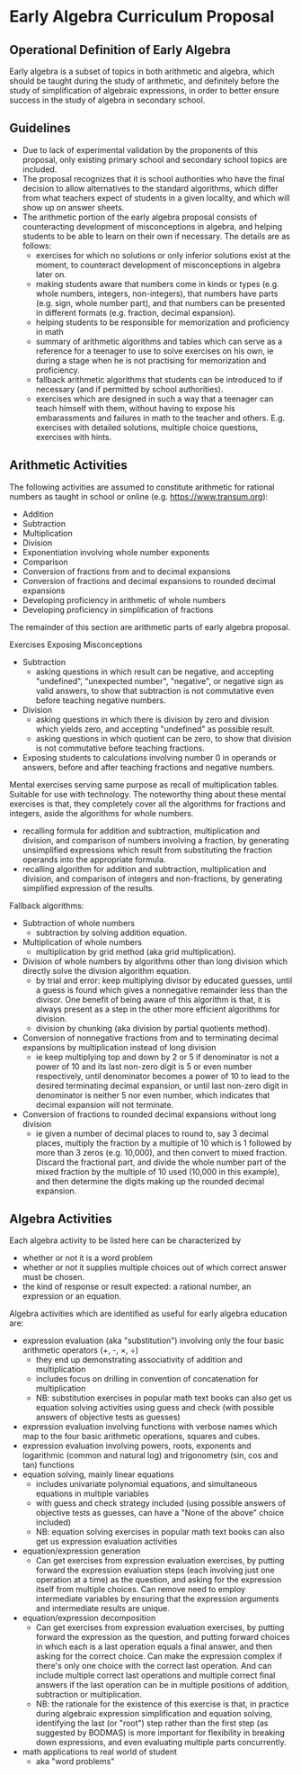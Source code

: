# Early Algebra Curriculum Proposal

## Operational Definition of Early Algebra

Early algebra is a subset of topics in both arithmetic and algebra, which should be taught during the study of arithmetic, and definitely before the study of simplification of algebraic expressions, in order to better ensure success in the study of algebra in secondary school.

## Guidelines

- Due to lack of experimental validation by the proponents of this proposal, only existing primary school and secondary school topics are included.
- The proposal recognizes that it is school authorities who have the final decision to allow alternatives to the standard algorithms, which differ from what teachers expect of students in a given locality, and which will show up on answer sheets.
- The arithmetic portion of the early algebra proposal consists of counteracting development of misconceptions in algebra, and helping students to be able to learn on their own if necessary. The details are as follows:
  - exercises for which no solutions or only inferior solutions exist at the moment, to counteract development of misconceptions in algebra later on.
  - making students aware that numbers come in kinds or types (e.g. whole numbers, integers, non-integers), that numbers have parts (e.g. sign, whole number part), and that numbers can be presented in different formats (e.g. fraction, decimal expansion).
  - helping students to be responsible for memorization and proficiency in math
  - summary of arithmetic algorithms and tables which can serve as a reference for a teenager to use to solve exercises on his own, ie during a stage when he is not practising for memorization and proficiency.
  - fallback arithmetic algorithms that students can be introduced to if necessary (and if permitted by school authorities).
  - exercises which are designed in such a way that a teenager can teach himself with them, without having to expose his embarassments and failures in math to the teacher and others.
    E.g. exercises with detailed solutions, multiple choice questions, exercises with hints.

## Arithmetic Activities

The following activities are assumed to constitute arithmetic for rational numbers as taught in school or online (e.g. https://www.transum.org):

- Addition
- Subtraction
- Multiplication
- Division
- Exponentiation involving whole number exponents
- Comparison
- Conversion of fractions from and to decimal expansions
- Conversion of fractions and decimal expansions to rounded decimal expansions
- Developing proficiency in arithmetic of whole numbers
- Developing proficiency in simplification of fractions

The remainder of this section are arithmetic parts of early algebra proposal.

Exercises Exposing Misconceptions

- Subtraction
  - asking questions in which result can be negative, and accepting "undefined", "unexpected number", "negative",
    or negative sign as valid answers, to show that subtraction is not commutative even before teaching negative numbers.
- Division
  - asking questions in which there is division by zero and division which yields zero, and accepting "undefined" as possible result.
  - asking questions in which quotient can be zero, to show that division is not commutative before teaching fractions.
- Exposing students to calculations involving number 0 in operands or answers, before and after teaching fractions and negative numbers.

Mental exercises serving same purpose as recall of multiplication tables. Suitable for use with technology. The noteworthy thing about these mental exercises is that, they completely cover all the algorithms for
fractions and integers, aside the algorithms for whole numbers.

- recalling formula for addition and subtraction, multiplication and division, and comparison of numbers involving a fraction, by generating unsimplified expressions which result from substituting the fraction operands into the appropriate formula.
- recalling algorithm for addition and subtraction, multiplication and division, and comparison of integers and non-fractions, by generating simplified expression of the results.

Fallback algorithms:

- Subtraction of whole numbers
  - subtraction by solving addition equation.
- Multiplication of whole numbers
  - multiplication by grid method (aka grid multiplication).
- Division of whole numbers by algorithms other than long division which directly solve the division algorithm equation.
  - by trial and error: keep multiplying divisor by educated guesses, until a guess is found which gives a nonnegative remainder less than the divisor.
    One benefit of being aware of this algorithm is that, it is always present as a step in the other more efficient algorithms for division.
  - division by chunking (aka division by partial quotients method).
- Conversion of nonnegative fractions from and to terminating decimal expansions by multiplication instead of long division
  - ie keep multiplying top and down by 2 or 5 if denominator is not a power of 10 and its last non-zero digit is 5 or even number respectively,
    until denominator becomes a power of 10 to lead to the desired terminating decimal expansion,
    or until last non-zero digit in denominator is neither 5 nor even number, which indicates that decimal expansion will not terminate.
- Conversion of fractions to rounded decimal expansions without long division
  - ie given a number of decimal places to round to, say 3 decimal places, multiply the fraction by a multiple of 10 which is 1 followed by more than 3 zeros (e.g. 10,000), and then convert to mixed fraction.
    Discard the fractional part, and divide the whole number part of the mixed fraction by the multiple of 10 used (10,000 in this example), and then determine the digits making up the rounded decimal expansion.

## Algebra Activities

Each algebra activity to be listed here can be characterized by

- whether or not it is a word problem
- whether or not it supplies multiple choices out of which correct answer must be chosen.
- the kind of response or result expected: a rational number, an expression or an equation.

Algebra activities which are identified as useful for early algebra education are:

- expression evaluation (aka "substitution") involving only the four basic arithmetic operators (+, -, &#x00D7;, &#x00F7;)
  - they end up demonstrating associativity of addition and multiplication
  - includes focus on drilling in convention of concatenation for multiplication
  - NB: substitution exercises in popular math text books can also get us equation solving activities using guess and check (with possible answers of objective tests as guesses)
- expression evaluation involving functions with verbose names which map to the four basic arithmetic operations, squares and cubes.
- expression evaluation involving powers, roots, exponents and logarithmic (common and natural log) and trigonometry (sin, cos and tan) functions
- equation solving, mainly linear equations
  - includes univariate polynomial equations, and simultaneous equations in multiple variables
  - with guess and check strategy included (using possible answers of objective tests as guesses, can have a "None of the above" choice included)
  - NB: equation solving exercises in popular math text books can also get us expression evaluation activities
- equation/expression generation
  - Can get exercises from expression evaluation exercises, by putting forward the expression evaluation steps (each involving just one operation at a time) as the question, and asking for the expression itself from multiple choices. Can remove need to employ intermediate variables by ensuring that the expression arguments and intermediate results are unique.
- equation/expression decomposition
  - Can get exercises from expression evaluation exercises, by putting forward the expression as the question, and putting forward choices in which each is a last operation equals a final answer, and then asking for the correct choice. Can make the expression complex if there's only one choice with the correct last operation. And can include multiple correct last operations and multiple correct final answers if the last operation can be in multiple positions of addition, subtraction or multiplication.
  - NB: the rationale for the existence of this exercise is that, in practice during algebraic expression simplification and equation solving, identifying the last (or "root") step rather than the first step (as suggested by BODMAS) is more important for flexibility in breaking down expressions, and even evaluating multiple parts concurrently.
- math applications to real world of student
  - aka "word problems"
